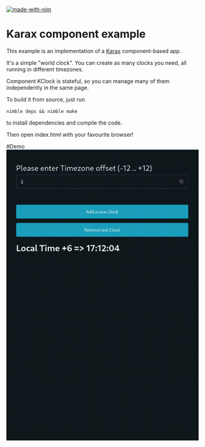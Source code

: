 [![made-with-nim](https://img.shields.io/badge/Made%20with-Nim-ffc200.svg)](https://nim-lang.org/)

# Karax component example

This example is an implementation of a [Karax](https://github.com/karaxnim/karax) component-based app.

It's a simple "world clock". You can create as many clocks you need, all running in different timezones.

Component KClock is stateful, so you can manage many of them independently in the same page.

To build it from source, just run

    nimble deps && nimble make

to install dependencies and compile the code. 

Then open index.html with your favourite browser!

#Demo
![Demo](assets/clock_demo.gif)

